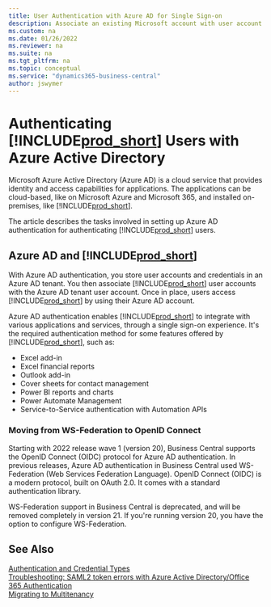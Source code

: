 ```yaml
---
title: User Authentication with Azure AD for Single Sign-on
description: Associate an existing Microsoft account with user account to achieve single sign-on between the Web client and Microsoft 365.
ms.custom: na
ms.date: 01/26/2022
ms.reviewer: na
ms.suite: na
ms.tgt_pltfrm: na
ms.topic: conceptual
ms.service: "dynamics365-business-central"
author: jswymer
---
```

# Authenticating [!INCLUDE[prod_short](../developer/includes/prod_short.md)] Users with Azure Active Directory 

Microsoft Azure Active Directory \(Azure AD\) is a cloud service that provides identity and access capabilities for applications. The applications can be cloud-based, like on Microsoft Azure and  Microsoft 365, and installed on-premises, like [!INCLUDE[prod_short](../developer/includes/prod_short.md)].

The article describes the tasks involved in setting up Azure AD authentication for authenticating [!INCLUDE[prod_short](../developer/includes/prod_short.md)] users.

## Azure AD and [!INCLUDE[prod_short](../developer/includes/prod_short.md)]

With Azure AD authentication, you store user accounts and credentials in an Azure AD tenant. You then associate [!INCLUDE[prod_short](../developer/includes/prod_short.md)] user accounts with the Azure AD tenant user account. Once in place, users access [!INCLUDE[prod_short](../developer/includes/prod_short.md)] by using their Azure AD account.  

Azure AD authentication enables [!INCLUDE[prod_short](../developer/includes/prod_short.md)] to integrate with various applications and services, through a single sign-on experience. It's the required authentication method for some features offered by [!INCLUDE[prod_short](../developer/includes/prod_short.md)], such as:  

- Excel add-in
- Excel financial reports
- Outlook add-in
- Cover sheets for contact management
- Power BI reports and charts
- Power Automate Management
- Service-to-Service authentication with Automation APIs

### Moving from WS-Federation to OpenID Connect

Starting with 2022 release wave 1 (version 20), Business Central supports the OpenID Connect (OIDC) protocol for Azure AD authentication. In previous releases, Azure AD authentication in Business Central used WS-Federation (Web Services Federation Language). OpenID Connect (OIDC) is a modern protocol, built on OAuth 2.0. It comes with a standard authentication library.

WS-Federation support in Business Central is deprecated, and will be removed completely in version 21. If you're running version 20, you have the option to configure WS-Federation.

## See Also  

[Authentication and Credential Types](Users-Credential-Types.md)  
[Troubleshooting: SAML2 token errors with Azure Active Directory/Office 365 Authentication](troubleshooting-SAML2-token-not-valid-because-validity-period-ended.md)  
[Migrating to Multitenancy](../deployment/migrating-to-multitenancy.md)

